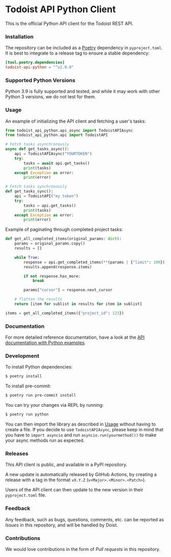 # Todoist API Python Client

This is the official Python API client for the Todoist REST API.

### Installation

The repository can be included as a [Poetry](https://python-poetry.org/) dependency in `pyproject.toml`.
It is best to integrate to a release tag to ensure a stable dependency:

```toml
[tool.poetry.dependencies]
todoist-api-python = "^v2.0.0"
```

### Supported Python Versions

Python 3.9 is fully supported and tested, and while it may work with other Python 3 versions, we do not test for them.

### Usage

An example of initializing the API client and fetching a user's tasks:

```python
from todoist_api_python.api_async import TodoistAPIAsync
from todoist_api_python.api import TodoistAPI

# Fetch tasks asynchronously
async def get_tasks_async():
    api = TodoistAPIAsync("YOURTOKEN")
    try:
        tasks = await api.get_tasks()
        print(tasks)
    except Exception as error:
        print(error)

# Fetch tasks synchronously
def get_tasks_sync():
    api = TodoistAPI("my token")
    try:
        tasks = api.get_tasks()
        print(tasks)
    except Exception as error:
        print(error)
```

Example of paginating through completed project tasks:

```python
def get_all_completed_items(original_params: dict):
    params = original_params.copy()
    results = []

    while True:
        response = api.get_completed_items(**(params | {"limit": 100}))
        results.append(response.items)

        if not response.has_more:
            break

        params["cursor"] = response.next_cursor

    # flatten the results
    return [item for sublist in results for item in sublist]

items = get_all_completed_items({"project_id": 123})
```

### Documentation

For more detailed reference documentation, have a look at the [API documentation with Python examples](https://developer.todoist.com/rest/v2/?python).

### Development

To install Python dependencies:

```sh
$ poetry install
```

To install pre-commit:

```sh
$ poetry run pre-commit install
```

You can try your changes via REPL by running:

```sh
$ poetry run python
```

You can then import the library as described in [Usage](#usage) without having to create a file.
If you decide to use `TodoistAPIAsync`, please keep in mind that you have to `import asyncio`
and run `asyncio.run(yourmethod())` to make your async methods run as expected.

### Releases

This API client is public, and available in a PyPI repository.

A new update is automatically released by GitHub Actions, by creating a release with a tag in the format `vX.Y.Z` (`v<Major>.<Minor>.<Patch>`).

Users of the API client can then update to the new version in their `pyproject.toml` file.

### Feedback

Any feedback, such as bugs, questions, comments, etc. can be reported as *Issues* in this repository, and will be handled by Doist.

### Contributions

We would love contributions in the form of *Pull requests* in this repository.
